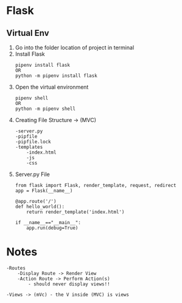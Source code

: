 # Flask

## Virtual Env

1. Go into the folder location of project in terminal
2. Install Flask
    ```
    pipenv install flask
    OR
    python -m pipenv install flask
    ```
3. Open the virtual environment
    ```
    pipenv shell
    OR
    python -m pipenv shell
    ```
4. Creating File Structure -> (MVC)
    ```
    -server.py
    -pipfile
    -pipfile.lock
    -templates
        -index.html
        -js
        -css
5. Server.py File
    ```
    from flask import Flask, render_template, request, redirect
    app = Flask(__name__)
    
    @app.route('/')
    def hello_world():
        return render_template('index.html')
    
    if __name__=="__main__":
        app.run(debug=True)
# Notes
    -Routes
        -Display Route -> Render View
        -Action Route -> Perform Action(s)
            - should never display views!!

    -Views -> (mVc) - the V inside (MVC) is views